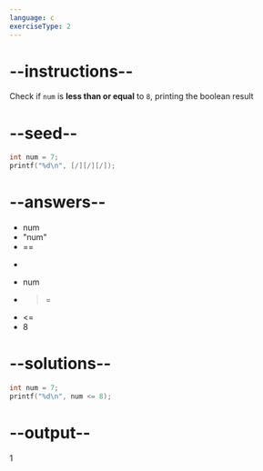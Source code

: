 ```yaml
---
language: c
exerciseType: 2
---
```


# --instructions--

Check if `num` is **less than or equal** to `8`, printing the boolean result

# --seed--

```c
int num = 7;
printf("%d\n", [/][/][/]);
```

# --answers--

- num
- "num"
-  == 
-  > 
- num
-  >= 
-  <= 
- 8

# --solutions--

```c
int num = 7;
printf("%d\n", num <= 8);
```

# --output--

1
